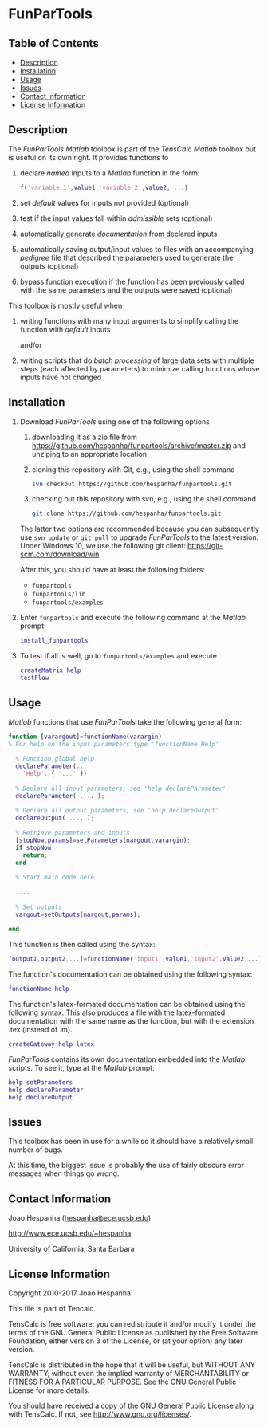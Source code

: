 # FunParTools

## Table of Contents

* [Description](#description)
* [Installation](#installation)
* [Usage](#usage)
* [Issues](#issues)
* [Contact Information](#contact-information)
* [License Information](#license-information)

## Description

The *FunParTools* *Matlab* toolbox is part of the *TensCalc* *Matlab*
toolbox but is useful on its own right. It provides functions to

1. declare *named* inputs to a *Matlab* function in the form:

	```matlab
	f('variable 1',value1,'variable 2',value2, ...)
	```

2. set *default* values for inputs not provided (optional)

3. test if the input values fall within *admissible* sets (optional)

4. automatically generate *documentation* from declared inputs

5. automatically saving output/input values to files with an
   accompanying *pedigree* file that described the parameters used to
   generate the outputs (optional)

6. bypass function execution if the function has been previously
   called with the same parameters and the outputs were saved
   (optional)

This toolbox is mostly useful when 

1. writing functions with many input arguments to simplify calling the
   function with *default* inputs
   
	and/or

2. writing scripts that do *batch processing* of large data sets with
   multiple steps (each affected by parameters) to minimize calling
   functions whose inputs have not changed

## Installation

1. Download *FunParTools* using one of the following options

	1. downloading it as a zip file from
		https://github.com/hespanha/funpartools/archive/master.zip
 	   and unziping to an appropriate location

	2. cloning this repository with Git, e.g., using the shell command
	   ```sh
	   svn checkout https://github.com/hespanha/funpartools.git
	   ```
	  
	3. checking out this repository with svn, e.g., using the shell command
	   ```sh
       git clone https://github.com/hespanha/funpartools.git
       ```

	The latter two options are recommended because you can
    subsequently use `svn update` or `git pull` to upgrade
    *FunParTools* to the latest version. Under Windows 10, we use the
    following git client: https://git-scm.com/download/win

	After this, you should have at least the following folders:

	* `funpartools`
	* `funpartools/lib`
    * `funpartools/examples`

2. Enter `funpartools` and execute the following command at the *Matlab* prompt:

	```matlab
	install_funpartools
	```

3. To test if all is well, go to `funpartools/examples` and execute

	```matlab
	createMatrix help
	testFlow
	```

## Usage

*Matlab* functions that use *FunParTools* take the following general form:

```matlab
function [varargout]=functionName(varargin)
% For help on the input parameters type 'functionName Help'
    
  % Function global help
  declareParameter(...
    'Help', { '...' })
    
  % Declare all input parameters, see 'help declareParameter'
  declareParameter( .... );
    
  % Declare all output parameters, see 'help declareOutput'
  declareOutput( .... );
    
  % Retrieve parameters and inputs
  [stopNow,params]=setParameters(nargout,varargin);
  if stopNow
    return;
  end
    
  % Start main code here
    
  ....
    
  % Set outputs
  vargout=setOutputs(nargout,params);
    
end
```

This function is then called using the syntax:

``` matlab
[output1,output2,...]=functionName('input1',value1,'input2',value2,...);
```

The function's documentation can be obtained using the following syntax:

``` matlab
functionName help
```

The function's latex-formated documentation can be obtained using the
following syntax. This also produces a file with the latex-formated
documentation with the same name as the function, but with the
extension .tex (instead of .m).

``` matlab
createGateway help latex
```

*FunParTools* contains its own documentation embedded into the *Matlab*
scripts. To see it, type at the *Matlab* prompt:

``` matlab
help setParameters
help declareParameter
help declareOutput
```

## Issues

This toolbox has been in use for a while so it should have a
relatively small number of bugs.

At this time, the biggest issue is probably the use of fairly obscure
error messages when things go wrong.

## Contact Information

Joao Hespanha (hespanha@ece.ucsb.edu)

http://www.ece.ucsb.edu/~hespanha

University of California, Santa Barbara
	
## License Information

Copyright 2010-2017 Joao Hespanha

This file is part of Tencalc.

TensCalc is free software: you can redistribute it and/or modify it
under the terms of the GNU General Public License as published by the
Free Software Foundation, either version 3 of the License, or (at your
option) any later version.

TensCalc is distributed in the hope that it will be useful, but
WITHOUT ANY WARRANTY; without even the implied warranty of
MERCHANTABILITY or FITNESS FOR A PARTICULAR PURPOSE.  See the GNU
General Public License for more details.

You should have received a copy of the GNU General Public License
along with TensCalc.  If not, see <http://www.gnu.org/licenses/>.

